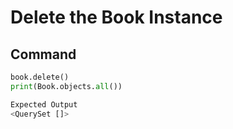 # Delete the Book Instance

## Command
```python
book.delete()
print(Book.objects.all())

Expected Output
<QuerySet []>